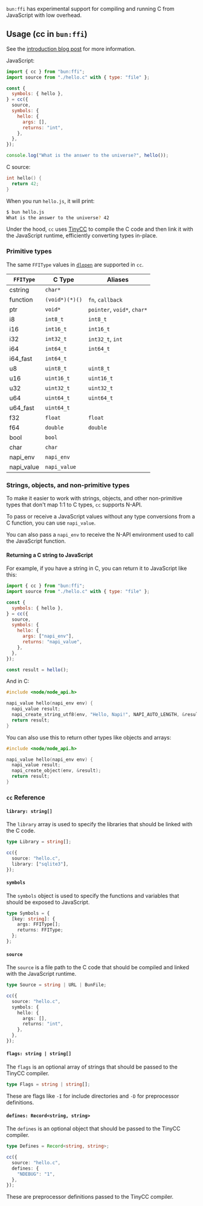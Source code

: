 `bun:ffi` has experimental support for compiling and running C from JavaScript with low overhead.

## Usage (cc in `bun:ffi`)

See the [introduction blog post](https://bun.sh/blog/compile-and-run-c-in-js) for more information.

JavaScript:

```ts#hello.js
import { cc } from "bun:ffi";
import source from "./hello.c" with { type: "file" };

const {
  symbols: { hello },
} = cc({
  source,
  symbols: {
    hello: {
      args: [],
      returns: "int",
    },
  },
});

console.log("What is the answer to the universe?", hello());
```

C source:

```c#hello.c
int hello() {
  return 42;
}
```

When you run `hello.js`, it will print:

```sh
$ bun hello.js
What is the answer to the universe? 42
```

Under the hood, `cc` uses [TinyCC](https://bellard.org/tcc/) to compile the C code and then link it with the JavaScript runtime, efficiently converting types in-place.

### Primitive types

The same `FFIType` values in [`dlopen`](/docs/api/ffi) are supported in `cc`.

| `FFIType`  | C Type         | Aliases                     |
| ---------- | -------------- | --------------------------- |
| cstring    | `char*`        |                             |
| function   | `(void*)(*)()` | `fn`, `callback`            |
| ptr        | `void*`        | `pointer`, `void*`, `char*` |
| i8         | `int8_t`       | `int8_t`                    |
| i16        | `int16_t`      | `int16_t`                   |
| i32        | `int32_t`      | `int32_t`, `int`            |
| i64        | `int64_t`      | `int64_t`                   |
| i64_fast   | `int64_t`      |                             |
| u8         | `uint8_t`      | `uint8_t`                   |
| u16        | `uint16_t`     | `uint16_t`                  |
| u32        | `uint32_t`     | `uint32_t`                  |
| u64        | `uint64_t`     | `uint64_t`                  |
| u64_fast   | `uint64_t`     |                             |
| f32        | `float`        | `float`                     |
| f64        | `double`       | `double`                    |
| bool       | `bool`         |                             |
| char       | `char`         |                             |
| napi_env   | `napi_env`     |                             |
| napi_value | `napi_value`   |                             |

### Strings, objects, and non-primitive types

To make it easier to work with strings, objects, and other non-primitive types that don't map 1:1 to C types, `cc` supports N-API.

To pass or receive a JavaScript values without any type conversions from a C function, you can use `napi_value`.

You can also pass a `napi_env` to receive the N-API environment used to call the JavaScript function.

#### Returning a C string to JavaScript

For example, if you have a string in C, you can return it to JavaScript like this:

```ts#hello.js
import { cc } from "bun:ffi";
import source from "./hello.c" with { type: "file" };

const {
  symbols: { hello },
} = cc({
  source,
  symbols: {
    hello: {
      args: ["napi_env"],
      returns: "napi_value",
    },
  },
});

const result = hello();
```

And in C:

```c#hello.c
#include <node/node_api.h>

napi_value hello(napi_env env) {
  napi_value result;
  napi_create_string_utf8(env, "Hello, Napi!", NAPI_AUTO_LENGTH, &result);
  return result;
}
```

You can also use this to return other types like objects and arrays:

```c#hello.c
#include <node/node_api.h>

napi_value hello(napi_env env) {
  napi_value result;
  napi_create_object(env, &result);
  return result;
}
```

### `cc` Reference

#### `library: string[]`

The `library` array is used to specify the libraries that should be linked with the C code.

```ts
type Library = string[];

cc({
  source: "hello.c",
  library: ["sqlite3"],
});
```

#### `symbols`

The `symbols` object is used to specify the functions and variables that should be exposed to JavaScript.

```ts
type Symbols = {
  [key: string]: {
    args: FFIType[];
    returns: FFIType;
  };
};
```

#### `source`

The `source` is a file path to the C code that should be compiled and linked with the JavaScript runtime.

```ts
type Source = string | URL | BunFile;

cc({
  source: "hello.c",
  symbols: {
    hello: {
      args: [],
      returns: "int",
    },
  },
});
```

#### `flags: string | string[]`

The `flags` is an optional array of strings that should be passed to the TinyCC compiler.

```ts
type Flags = string | string[];
```

These are flags like `-I` for include directories and `-D` for preprocessor definitions.

#### `defines: Record<string, string>`

The `defines` is an optional object that should be passed to the TinyCC compiler.

```ts
type Defines = Record<string, string>;

cc({
  source: "hello.c",
  defines: {
    "NDEBUG": "1",
  },
});
```

These are preprocessor definitions passed to the TinyCC compiler.
